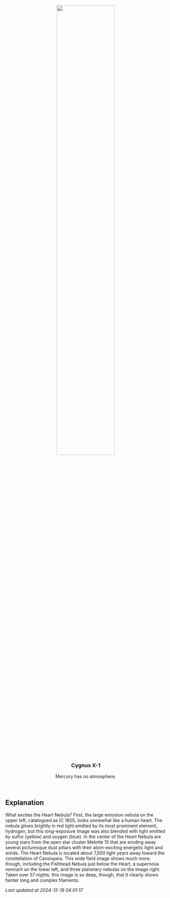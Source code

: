 <p align='center'>
    <img src='https://apod.nasa.gov/apod/image/2412/Heart_HorneEvans_1080.jpg' width='60%' />
    <h3 align="center">Cygnus X-1</h3>
    <p align="center">Mercury has no atmosphere.</p>
</p>
<br/>

Explanation
--
What excites the Heart Nebula? First, the large emission nebula on the upper left, catalogued as IC 1805, looks somewhat like a human heart.  The nebula glows brightly in red light emitted by its most prominent element, hydrogen, but this long-exposure image was also blended with light emitted by sulfur (yellow) and oxygen (blue).  In the center of the Heart Nebula are young stars from the open star cluster Melotte 15 that are eroding away several picturesque dust pillars with their atom-exciting energetic light and winds. The Heart Nebula is located about 7,500 light years away toward the constellation of Cassiopeia.  This wide field image shows much more, though, including the Fishhead Nebula just below the Heart, a supernova remnant on the lower left, and three planetary nebulas on the image right.  Taken over 57 nights, this image is so deep, though, that it clearly shows fainter long and complex filaments.


*Last updated at 2024-12-18 04:01:17*
